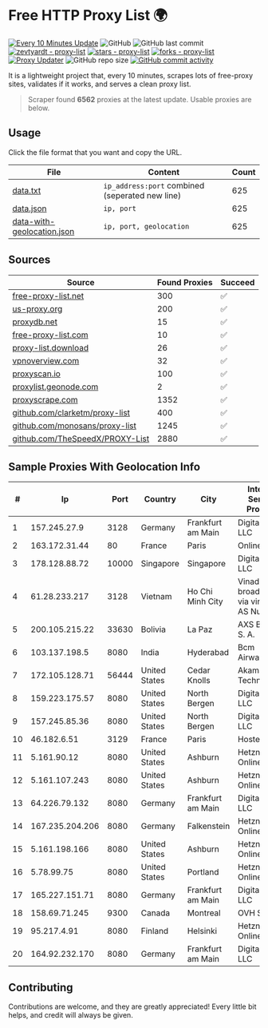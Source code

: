 
# Free HTTP Proxy List 🌍

[![Every 10 Minutes Update](https://github.com/mertguvencli/http-proxy-list/actions/workflows/main.yml/badge.svg?branch=main)](https://github.com/mertguvencli/http-proxy-list/actions/workflows/main.yml)
![GitHub](https://img.shields.io/github/license/mertguvencli/http-proxy-list)
![GitHub last commit](https://img.shields.io/github/last-commit/mertguvencli/http-proxy-list)
[![zevtyardt - proxy-list](https://img.shields.io/static/v1?label=zevtyardt&message=proxy-list&color=blue&logo=github)](https://github.com/zevtyardt/proxy-list "Go to GitHub repo")
[![stars - proxy-list](https://img.shields.io/github/stars/zevtyardt/proxy-list?style=social)](https://github.com/zevtyardt/proxy-list)
[![forks - proxy-list](https://img.shields.io/github/forks/zevtyardt/proxy-list?style=social)](https://github.com/zevtyardt/proxy-list)
[![Proxy Updater](https://github.com/zevtyardt/proxy-list/workflows/Proxy%20Updater/badge.svg)](https://github.com/zevtyardt/proxy-list/actions?query=workflow:"Proxy+Updater")
![GitHub repo size](https://img.shields.io/github/repo-size/zevtyardt/proxy-list)
[![GitHub commit activity](https://img.shields.io/github/commit-activity/m/zevtyardt/proxy-list?logo=commits)](https://github.com/zevtyardt/proxy-list/commits/main)

It is a lightweight project that, every 10 minutes, scrapes lots of free-proxy sites, validates if it works, and serves a clean proxy list.

> Scraper found **6562** proxies at the latest update. Usable proxies are below.

## Usage

Click the file format that you want and copy the URL.

|File|Content|Count|
|----|-------|-----|
|[data.txt](https://raw.githubusercontent.com/mertguvencli/http-proxy-list/main/proxy-list/data.txt)|`ip_address:port` combined (seperated new line)|625|
|[data.json](https://raw.githubusercontent.com/mertguvencli/http-proxy-list/main/proxy-list/data.json)|`ip, port`|625|
|[data-with-geolocation.json](https://raw.githubusercontent.com/mertguvencli/http-proxy-list/main/proxy-list/data-with-geolocation.json)|`ip, port, geolocation`|625|

## Sources

|Source|Found Proxies|Succeed|
|------|-------------|-------|
|[free-proxy-list.net](https://free-proxy-list.net)|300|✅|
|[us-proxy.org](https://www.us-proxy.org)|200|✅|
|[proxydb.net](http://proxydb.net)|15|✅|
|[free-proxy-list.com](https://free-proxy-list.com/?page=&port=&type%5B%5D=http&type%5B%5D=https&up_time=0&search=Search)|10|✅|
|[proxy-list.download](https://www.proxy-list.download/HTTP)|26|✅|
|[vpnoverview.com](https://vpnoverview.com/privacy/anonymous-browsing/free-proxy-servers)|32|✅|
|[proxyscan.io](https://www.proxyscan.io)|100|✅|
|[proxylist.geonode.com](https://proxylist.geonode.com/api/proxy-list?limit=300&page=1&sort_by=lastChecked&sort_type=desc&protocols=http,https)|2|✅|
|[proxyscrape.com](https://api.proxyscrape.com/v2/?request=displayproxies&protocol=http&timeout=10000&country=all&ssl=all&anonymity=all)|1352|✅|
|[github.com/clarketm/proxy-list](https://raw.githubusercontent.com/clarketm/proxy-list/master/proxy-list-raw.txt)|400|✅|
|[github.com/monosans/proxy-list](https://raw.githubusercontent.com/monosans/proxy-list/main/proxies/http.txt)|1245|✅|
|[github.com/TheSpeedX/PROXY-List](https://raw.githubusercontent.com/TheSpeedX/PROXY-List/master/http.txt)|2880|✅|


## Sample Proxies With Geolocation Info

|#|Ip|Port|Country|City|Internet Service Provider|
|-|--|----|-------|----|-------------------------|
|1|157.245.27.9|3128|Germany|Frankfurt am Main|DigitalOcean, LLC|
|2|163.172.31.44|80|France|Paris|Online S.A.S.|
|3|178.128.88.72|10000|Singapore|Singapore|DigitalOcean, LLC|
|4|61.28.233.217|3128|Vietnam|Ho Chi Minh City|Vinadata broadcast via vinagame AS Number|
|5|200.105.215.22|33630|Bolivia|La Paz|AXS Bolivia S. A.|
|6|103.137.198.5|8080|India|Hyderabad|Bcm Airwaysroute|
|7|172.105.128.71|56444|United States|Cedar Knolls|Akamai Technologies|
|8|159.223.175.57|8080|United States|North Bergen|DigitalOcean, LLC|
|9|157.245.85.36|8080|United States|North Bergen|DigitalOcean, LLC|
|10|46.182.6.51|3129|France|Paris|Hosteur SAS|
|11|5.161.90.12|8080|United States|Ashburn|Hetzner Online GmbH|
|12|5.161.107.243|8080|United States|Ashburn|Hetzner Online GmbH|
|13|64.226.79.132|8080|Germany|Frankfurt am Main|DigitalOcean, LLC|
|14|167.235.204.206|8080|Germany|Falkenstein|Hetzner Online GmbH|
|15|5.161.198.166|8080|United States|Ashburn|Hetzner Online GmbH|
|16|5.78.99.75|8080|United States|Portland|Hetzner Online GmbH|
|17|165.227.151.71|8080|Germany|Frankfurt am Main|DigitalOcean, LLC|
|18|158.69.71.245|9300|Canada|Montreal|OVH SAS|
|19|95.217.4.91|8080|Finland|Helsinki|Hetzner Online GmbH|
|20|164.92.232.170|8080|Germany|Frankfurt am Main|DigitalOcean, LLC|



## Contributing

Contributions are welcome, and they are greatly appreciated! Every
little bit helps, and credit will always be given.

